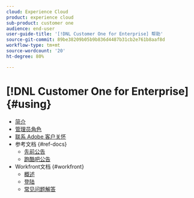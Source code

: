 ```yaml
---
cloud: Experience Cloud
product: experience cloud
sub-product: customer one
audience: end-user
user-guide-title: '[!DNL Customer One for Enterprise] 帮助'
source-git-commit: 89be38209b05b9b836d4487b31cb2e761b8aaf8d
workflow-type: tm+mt
source-wordcount: '20'
ht-degree: 80%

---
```



# [!DNL Customer One for Enterprise] {#using}

+ [简介](home.md)
+ [管理员角色](admin-roles.md)
+ [联系 Adobe 客户关怀](customer-care.md)
+ 参考文档 {#ref-docs}
   + [先前公告](intro-customer-support.md)
   + [跑酷吧公告](parkour-now.md)
+ Workfront文档 {#workfront}
   + [概述](overview.md)
   + [登陆](landing.md)
   + [常见问题解答](faq.md)

